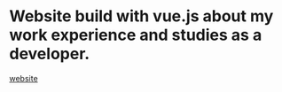 Website build with vue.js about my work experience and studies as a developer.
=============
[website](https://marcterradas.github.io)